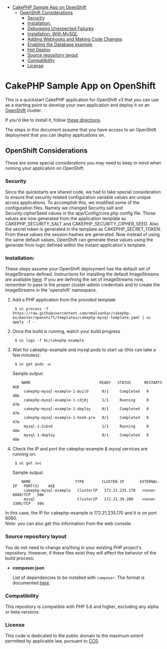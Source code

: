 

<!-- toc -->

- [CakePHP Sample App on OpenShift](#cakephp-sample-app-on-openshift)
  * [OpenShift Considerations](#openshift-considerations)
    + [Security](#security)
    + [Installation:](#installation)
    + [Debugging Unexpected Failures](#debugging-unexpected-failures)
    + [Installation: With MySQL](#installation-with-mysql)
    + [Adding Webhooks and Making Code Changes](#adding-webhooks-and-making-code-changes)
    + [Enabling the Database example](#enabling-the-database-example)
    + [Hot Deploy](#hot-deploy)
    + [Source repository layout](#source-repository-layout)
    + [Compatibility](#compatibility)
    + [License](#license)

<!-- tocstop -->

CakePHP Sample App on OpenShift
===============================

This is a quickstart CakePHP application for OpenShift v3 that you can use as a starting point to develop your own application and deploy it on an [OpenShift](https://github.com/openshift/origin) cluster.

If you'd like to install it, follow [these directions](https://github.com/sclorg/cakephp-ex/blob/master/README.md#installation).  

The steps in this document assume that you have access to an OpenShift deployment that you can deploy applications on.

OpenShift Considerations
------------------------
These are some special considerations you may need to keep in mind when running your application on OpenShift.

### Security
Since the quickstarts are shared code, we had to take special consideration to ensure that security related configuration variable values are unique across applications. To accomplish this, we modified some of the configuration files. Namely we changed Security.salt and Security.cipherSeed values in the app/Config/core.php config file. Those values are now generated from the application template as CAKEPHP_SECURITY_SALT and CAKEPHP_SECURITY_CIPHER_SEED. Also the secret token is generated in the template as CAKEPHP_SECRET_TOKEN. From these values the session hashes are generated. Now instead of using the same default values, OpenShift can generate these values using the generate from logic defined within the instant application's template.

### Installation:
These steps assume your OpenShift deployment has the default set of ImageStreams defined.  Instructions for installing the default ImageStreams are available [here](https://docs.okd.io/latest/install_config/imagestreams_templates.html#creating-image-streams-for-openshift-images).  If you are defining the set of ImageStreams now, remember to pass in the proper cluster-admin credentials and to create the ImageStreams in the 'openshift' namespace.

1. Add a PHP application from the provided template  

		$ oc process -f https://raw.githubusercontent.com/nmalvankar/cakephp-ex/master/openshift/templates/cakephp-mysql-template.yaml | oc apply -f -
		
2. Once the build is running, watch your build progress  

		$ oc logs -f bc/cakephp-example

3. Wait for cakephp-example and mysql pods to start up (this can take a few minutes):  

		$ oc get pods -w


	Sample output:  

	       NAME                               READY   STATUS      RESTARTS   AGE
			cakephp-mysql-example-1-build      0/1     Completed   0          48m
			cakephp-mysql-example-1-cdj8j      1/1     Running     0          47m
			cakephp-mysql-example-1-deploy     0/1     Completed   0          47m
			cakephp-mysql-example-1-hook-pre   0/1     Completed   0          47m
			mysql-1-2xbvk                      1/1     Running     0          48m
			mysql-1-deploy                     0/1     Completed   0          48m

4. Check the IP and port the cakephp-example & mysql services are running on:  

		$ oc get svc

	Sample output:  

	       NAME                    TYPE        CLUSTER-IP       EXTERNAL-IP   PORT(S)    AGE
			cakephp-mysql-example   ClusterIP   172.21.235.170   <none>        8080/TCP   50m
			mysql                   ClusterIP   172.21.39.200    <none>        3306/TCP   50m

In this case, the IP for cakephp-example is 172.21.235.170 and it is on port 8080.  
*Note*: you can also get this information from the web console.


### Source repository layout

You do not need to change anything in your existing PHP project's repository.
However, if these files exist they will affect the behavior of the build process:

* **composer.json**

  List of dependencies to be installed with `composer`. The format is documented
  [here](https://getcomposer.org/doc/04-schema.md).

### Compatibility

This repository is compatible with PHP 5.6 and higher, excluding any alpha or beta versions.

### License
This code is dedicated to the public domain to the maximum extent permitted by applicable law, pursuant to [CC0](http://creativecommons.org/publicdomain/zero/1.0/).
